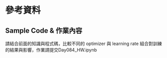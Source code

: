 # 參考資料
## Sample Code & 作業內容
請結合前面的知識與程式碼，比較不同的 optimizer 與 learning rate 組合對訓練的結果與影響，作業請提交Day084_HW.ipynb
